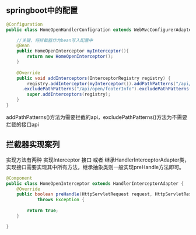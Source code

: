 ## springboot中的配置
```java
@Configuration
public class HomeOpenHandlerConfigration extends WebMvcConfigurerAdapter {

    //关键，将拦截器作为bean写入配置中
    @Bean
    public HomeOpenInterceptor myInterceptor(){
        return new HomeOpenInterceptor();
    }
    
    @Override
    public void addInterceptors(InterceptorRegistry registry) {
        registry.addInterceptor(myInterceptor()).addPathPatterns("/api/open/portal/**")
      .excludePathPatterns("/api/open/footerInfo").excludePathPatterns("/api/open/portal/template/default");
        super.addInterceptors(registry);
    }
}

```
addPathPatterns()方法为需要拦截的api，excludePathPatterns()方法为不需要拦截的接口api

## 拦截器实现案列
实现方法有两种 实现Interceptor 接口 或者 继承HandlerInterceptorAdapter类，实现接口需要实现其中所有方法，继承抽象类则一般实现preHandle方法即可。
```java
@Component
public class HomeOpenInterceptor extends HandlerInterceptorAdapter {
    @Override
    public boolean preHandle(HttpServletRequest request, HttpServletResponse response, Object handler)
            throws Exception {
       
        return true;
    }

}
```

